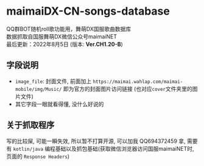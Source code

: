 # maimaiDX-CN-songs-database
QQ群BOT随机roll歌功能用，舞萌DX国服歌曲数据库  
数据抓取自国服舞萌DX微信公众号maimaiNET  
最后更新：2022年8月5日 (版本: **Ver.CH1.20-B**)

## 字段说明
- `image_file`: 封面文件, 前面加上 `https://maimai.wahlap.com/maimai-mobile/img/Music/` 即为官方的封面图片访问链接 (也对应`cover`文件夹里的图片文件)
- 其它字段一眼就看得懂, 没什么好说的

## 关于抓取程序
写的比较屎, 可能一瞬失效, 所以暂不打算开源, 可以加我 QQ694372459 拿, 需要有 `kotlin/java` 编程基础以及抓包基础(获取微信浏览器访问国服maimaiNET时, 页面的 `Response Headers`)
